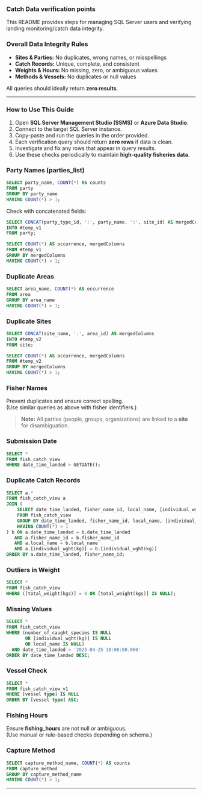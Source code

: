 ### Catch Data verification points
This README provides steps for managing SQL Server users and verifying landing monitoring/catch data integrity.
### Overall Data Integrity Rules
- **Sites & Parties:** No duplicates, wrong names, or misspellings  
- **Catch Records:** Unique, complete, and consistent  
- **Weights & Hours:** No missing, zero, or ambiguous values  
- **Methods & Vessels:** No duplicates or null values  

All queries should ideally return **zero results**.

---

### How to Use This Guide

1. Open **SQL Server Management Studio (SSMS)** or **Azure Data Studio**.  
2. Connect to the target SQL Server instance.  
3. Copy-paste and run the queries in the order provided.  
4. Each verification query should return **zero rows** if data is clean.  
5. Investigate and fix any rows that appear in query results.  
6. Use these checks periodically to maintain **high-quality fisheries data**.

### Party Names (parties_list)
```sql
SELECT party_name, COUNT(*) AS counts 
FROM party 
GROUP BY party_name 
HAVING COUNT(*) > 1;
```

Check with concatenated fields:
```sql
SELECT CONCAT(party_type_id, ':', party_name, ':', site_id) AS mergedColumns 
INTO #temp_v1 
FROM party;

SELECT COUNT(*) AS occurrence, mergedColumns
FROM #temp_v1
GROUP BY mergedColumns
HAVING COUNT(*) > 1;
```

### Duplicate Areas
```sql
SELECT area_name, COUNT(*) AS occurrence
FROM area
GROUP BY area_name
HAVING COUNT(*) > 1;
```

### Duplicate Sites
```sql
SELECT CONCAT(site_name, ':', area_id) AS mergedColumns 
INTO #temp_v2
FROM site;

SELECT COUNT(*) AS occurrence, mergedColumns
FROM #temp_v2
GROUP BY mergedColumns
HAVING COUNT(*) > 1;
```

### Fisher Names
Prevent duplicates and ensure correct spelling.  
(Use similar queries as above with fisher identifiers.)

> **Note:** All parties (people, groups, organizations) are linked to a **site** for disambiguation.

### Submission Date
```sql
SELECT * 
FROM fish_catch_view
WHERE date_time_landed > GETDATE();
```

### Duplicate Catch Records
```sql
SELECT a.* 
FROM fish_catch_view a
JOIN (
    SELECT date_time_landed, fisher_name_id, local_name, [individual_wght(kg)], COUNT(*) AS counts
    FROM fish_catch_view
    GROUP BY date_time_landed, fisher_name_id, local_name, [individual_wght(kg)]
    HAVING COUNT(*) > 1
) b ON a.date_time_landed = b.date_time_landed
   AND a.fisher_name_id = b.fisher_name_id
   AND a.local_name = b.local_name
   AND a.[individual_wght(kg)] = b.[individual_wght(kg)]
ORDER BY a.date_time_landed, fisher_name_id;
```

### Outliers in Weight
```sql
SELECT * 
FROM fish_catch_view
WHERE ([total_weight(kgs)] = 0 OR [total_weight(kgs)] IS NULL);
```

### Missing Values
```sql
SELECT * 
FROM fish_catch_view
WHERE (number_of_caught_species IS NULL 
       OR [individual_wght(kg)] IS NULL 
       OR local_name IS NULL)
  AND date_time_landed > '2025-04-25 10:00:00.000'
ORDER BY date_time_landed DESC;
```

### Vessel Check
```sql
SELECT * 
FROM fish_catch_view_v1
WHERE [vessel type] IS NULL
ORDER BY [vessel type] ASC;
```

### Fishing Hours
Ensure **fishing_hours** are not null or ambiguous.  
(Use manual or rule-based checks depending on schema.)

### Capture Method
```sql
SELECT capture_method_name, COUNT(*) AS counts
FROM capture_method
GROUP BY capture_method_name
HAVING COUNT(*) > 1;
```

---
